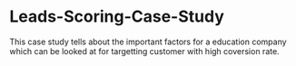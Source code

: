 # Leads-Scoring-Case-Study
This case study tells about the important factors for a education company which can be looked at for targetting customer with high coversion rate.
